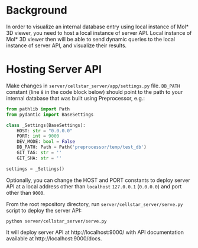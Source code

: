 # Background
In order to visualize an internal database entry using local instance of Mol* 3D viewer, you need to host a local instance of server API. Local instance of Mol* 3D viewer then will be able to send dynamic queries to the local instance of server API, and visualize their results.

# Hosting Server API
Make changes in `server/cellstar_server/app/settings.py` file. `DB_PATH` constant (line `8` in the code block below) should point to the path to your internal database that was built using Preprocessor, e.g.:

```python
from pathlib import Path
from pydantic import BaseSettings

class _Settings(BaseSettings):
    HOST: str = "0.0.0.0"
    PORT: int = 9000
    DEV_MODE: bool = False
    DB_PATH: Path = Path('preprocessor/temp/test_db')
    GIT_TAG: str = ''
    GIT_SHA: str = ''

settings = _Settings()
```

Optionally, you can change the HOST and PORT constants to deploy server API at a local address other than `localhost` `127.0.0.1` (`0.0.0.0`) and port other than `9000`.

From the root repository directory, run `server/cellstar_server/serve.py` script to deploy the server API:

```shell
python server/cellstar_server/serve.py
```
 
It will deploy server API at http://localhost:9000/ with API documentation available at http://localhost:9000/docs.
